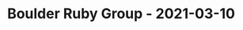 ---
layout: post
title: Boulder Ruby Group - 2021-03-10
datetime: '2021-03-10 20:00:00 -0500'
name: Boulder Ruby Group
external_url: https://www.meetup.com/boulder_ruby_group/events/275346456/
online_event: false
year_month: 2021-03
---